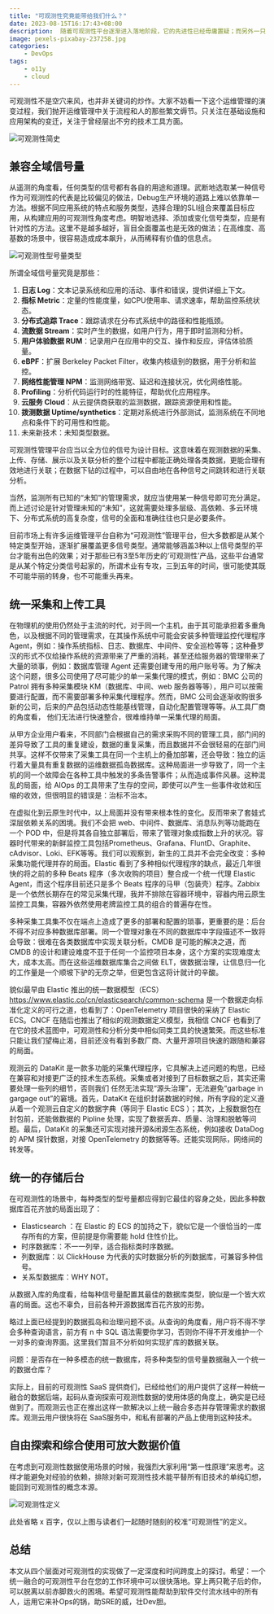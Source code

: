 ```yaml
---
title: "可观测性究竟能带给我们什么？"
date: 2023-08-15T16:17:43+08:00
description:  随着可观测性平台逐渐进入落地阶段，它的先进性已经毋庸置疑；而另外一只靴子是：它什么时候开始以一个统一融合的平台普及到各个企业中。
image: pexels-pixabay-237258.jpg
categories:
    - DevOps
tags:
    - o11y
    - cloud
---
```

可观测性不是空穴来风，也并非关键词的炒作。大家不妨看一下这个运维管理的演变过程，我们抛开运维管理中关于流程和人的那些繁文缛节。只关注在基础设施和应用架构的变迁，关注于曾经层出不穷的技术工具方面。

![可观测性简史](o11y-infographic.jpg)

## 兼容全域信号量

从遥测的角度看，任何类型的信号都有各自的用途和道理。武断地选取某一种信号作为可观测性的代表是比较偏见的做法，Debug生产环境的道路上难以依靠单一方法。根据不同应用系统的特点和服务类型，选择合理的SLI组合来覆盖目标应用，从构建应用的可观测性角度考虑。明智地选择、添加或变化信号类型，应是有针对性的方法。这里不是越多越好，盲目全面覆盖也是无效的做法；在高维度、高基数的场景中，很容易造成成本飙升，从而稀释有价值的信息点。

![可观测性型号量类型](o11y-sig.png)

所谓全域信号量究竟是那些：

1. **日志 Log**：文本记录系统和应用的活动、事件和错误，提供详细上下文。
2. **指标 Metric**：定量的性能度量，如CPU使用率、请求速率，帮助监控系统状态。
3. **分布式追踪 Trace**：跟踪请求在分布式系统中的路径和性能瓶颈。
4. **流数据 Stream**：实时产生的数据，如用户行为，用于即时监测和分析。
5. **用户体验数据 RUM**：记录用户在应用中的交互、操作和反应，评估体验质量。
6. **eBPF**：扩展 Berkeley Packet Filter，收集内核级别的数据，用于分析和监控。
7. **网络性能管理 NPM**：监测网络带宽、延迟和连接状况，优化网络性能。
8. **Profiling**：分析代码运行时的性能特征，帮助优化应用程序。
9. **云服务 Cloud**：从云提供商获取的监测数据，跟踪资源使用和性能。
10. **拨测数据 Uptime/synthetics**：定期对系统进行外部测试，监测系统在不同地点和条件下的可用性和性能。
11. 未来新技术：未知类型数据。

可观测性管理平台应当以全方位的信号为设计目标。这意味着在观测数据的采集、上传、存储、展示以及关联分析的整个过程中都能正确处理各类数据，更能合理有效地进行关联；在数据下钻的过程中，可以自由地在各种信号之间跳转和进行关联分析。

当然，监测所有已知的“未知”的管理需求，就应当使用某一种信号即可充分满足。而上述讨论是针对管理未知的“未知”，这就需要处理多层级、高依赖、多云环境下、分布式系统的高复杂度，信号的全面和准确往往也只是必要条件。

目前市场上有许多运维管理平台自称为“可观测性”管理平台，但大多数都是从某个特定类型开始，逐渐扩展覆盖更多信号类型。通常能够涵盖3种以上信号类型的平台才能有出色的效果；对于那些已有3至5年历史的‘可观测性’产品，这些平台通常是从某个特定分类信号起家的，所谓术业有专攻，三到五年的时间，很可能使其既不可能华丽的转身，也不可能重头再来。

## 统一采集和上传工具

在物理机的使用仍然处于主流的时代，对于同一个主机，由于其可能承担着多重角色，以及根据不同的管理需求，在其操作系统中可能会安装多种管理监控代理程序Agent，例如：操作系统指标、日志、数据库、中间件、安全巡检等等；这种叠罗汉的形式不仅给操作系统的资源带来了严重的消耗，甚至还给服务器的管理带来了大量的琐事，例如：数据库管理 Agent 还需要创建专用的用户账号等。为了解决这个问题，很多公司使用了尽可能少的单一采集代理的模式，例如：BMC 公司的 Patrol 拥有多种采集模块 KM（数据库、中间、web 服务器等等），用户可以按需要进行配置，而不需要部署多种采集代理程序。然而，BMC 公司会逐渐收购很多新的公司，后来的产品包括动态性能基线管理，自动化配置管理等等。从工具厂商的角度看， 他们无法进行快速整合，很难维持单一采集代理的局面。

从甲方企业用户看来，不同部门会根据自己的需求采购不同的管理工具，部门间的差异导致了工具的重复建设，数据的重复采集，而且数据并不会很轻易的在部门间共享。这样不仅带来了采集工具在同一个主机上的叠加部署，还会导致：独立的运行着大量具有重复数据的运维数据孤岛数据库。这种局面进一步导致了，同一个主机的同一个故障会在各种工具中触发的多条告警事件；从而造成事件风暴。这种混乱的局面，给 AIOps 的工具带来了生存的空间，即使可以产生一些事件收敛和压缩的收效，但很明显的错误是：治标不治本。

在虚拟化到云原生时代中，以上局面并没有带来根本性的变化。反而带来了套娃式深层依赖关系的困境。我们不会把 web、中间件、数据库、消息队列等功能跑在一个 POD 中，但是将其各自独立部署后，带来了管理对象成指数上升的状况。容器时代带来的新鲜监控工具包括Prometheus、Grafana、FluntD、Graphite、cAdvisor、Loki、EFK等等。我们可以观察到，新生的工具并不会完全改变：多种采集功能代理并存的局面。Elastic 看到了多种相似代理程序的缺点，最近几年很快的将之前的多种 Beats 程序（多次收购的项目）整合成一个统一代理 Elastic Agent，而这个程序目前还只是多个 Beats 程序的马甲（包装壳）程序。Zabbix 是一个依然长期存在的常见采集代理，我并不排除在容器环境中，容器内用云原生监控工具集，容器外依然使用老牌监控工具的组合的普遍存在性。

多种采集工具集不仅在端点上造成了更多的部署和配置的琐事，更重要的是：后台不得不对应多种数据库部署。同一个管理对象在不同的数据库中字段描述不一致将会导致：很难在各类数据库中实现关联分析。CMDB 是可能的解决之道，而 CMDB 的设计和建设难度不亚于任何一个监控项目本身，这个方案的实现难度太大，成本太高。而在这些运维数据库集合之间做 ELT，做数据治理，让信息归一化的工作量是一个顺坡下驴的无奈之举，但更包含这将计就计的辛酸。

貌似最早由 Elastic 推出的统一数据模型（ECS）<https://www.elastic.co/cn/elasticsearch/common-schema> 是一个数据走向标准化定义的可行之道，也看到了：OpenTelemetry 项目很快的采纳了 Elastic ECS。CNCF 在随后也推出了相似的观测数据定义模型，我相信 CNCF 也看到了在它的技术蓝图中，可观测性和分析分类中相似同类工具的快速繁荣。而这些标准只能让我们望梅止渴，目前还没有看到多数厂商、大量开源项目快速的跟随和兼容的局面。

观测云的 DataKit 是一款多功能的采集代理程序，它具解决上述问题的构思，已经在兼容和对接更广泛的技术生态系统。采集或者对接到了目标数据之后，其实还需要处理一些列的细节，否则我们 任然无法实现“源头治理”，无法避免“garbage in gargage out”的窘境。首先，DataKit 在组织封装数据的时候，所有字段的定义遵从着一个观测云自定义的数据字典（等同于 Elastic ECS ）；其次，上报数据包在封包前，还能做数据的 Pipline 处理，实现了数据丢弃、质量、治理和脱敏等问题。最后，DataKit 的采集还可实现对接开源&闭源生态系统，例如接收 DataDog 的 APM 探针数据，对接 OpenTelemetry 的数据等等。还能实现网际，网络间的转发等。

## 统一的存储后台

在可观测性的场景中，每种类型的型号量都应得到它最佳的容身之处，因此多种数据库百花齐放的局面出现了：

* Elasticsearch ：在 Elastic 的 ECS 的加持之下，貌似它是一个很恰当的一库存所有的方案，但前提是你需要能 hold 住性价比。
* 时序数据库：不一一列举，适合指标类时序数据。
* 列数据库：以 ClickHouse 为代表的实时数据分析的列数据库，可兼容多种信号。
* 关系型数据库：WHY NOT。

从数据入库的角度看，给每种信号量配置其最佳的数据库类型，貌似是一个皆大欢喜的局面。这也不辜负，目前各种开源数据库百花齐放的形势。

略过上面已经提到的数据孤岛和治理问题不谈。从查询的角度看，用户将不得不学会多种查询语言，前方有 n 中 SQL 语法需要你学习，否则你不得不开发维护一个一对多的查询界面。这里我们暂且不分析如何实现扩库的数据关联。

问题：是否存在一种多模态的统一数据库，将多种类型的信号量数据融入一个统一的数据仓库？

实际上，目前的可观测性 SaaS 提供商们，已经给他们的用户提供了这样一种统一融合的数据后端，起码从查询探索可观测性数据的使用体感的角度上，确实是已经做到了。而观测云也正在推出这样一款解决以上统一融合多态并存管理需求的数据库。观测云用户很快将在 SaaS服务中，和私有部署的产品上使用到这种技术。

## 自由探索和综合使用可放大数据价值

在考虑到可观测性数据使用场景的时候，我强烈大家利用“第一性原理”来思考。这样才能避免对经验的依赖，排除对新可观测性技术能平替所有旧技术的单纯幻想，能回到可观测性的概念本源。

![可观测性定义](o11y-define.jpg)

此处省略 x 百字，仅以上图与读者们一起随时随刻的校准“可观测性”的定义。

## 总结

本文从四个层面对可观测性的实现做了一定深度和时间跨度上的探讨。希望：一个统一融合的可观测性平台在您的工作环境中可以很快落地。穿上两只靴子后的你，可以脱离以前赤脚救火的困境。希望可观测性能帮助到软件交付流水线中的所有人，运用它来补Ops的锅，助SRE的威，壮Dev胆。
